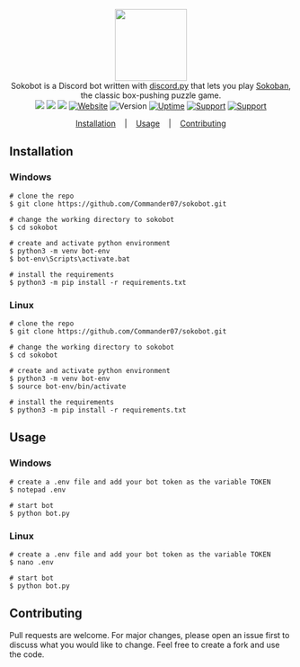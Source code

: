 <p align=center>

  <img height="128px" src="https://user-images.githubusercontent.com/45269106/97458816-5f71f200-193b-11eb-9014-b6f911c24d81.png"/>

  <br>
  <span>Sokobot is a Discord bot written with <a href="https://github.com/Rapptz/discord.py">discord.py</a> that lets you play <a href="https://en.wikipedia.org/wiki/Sokoban">Sokoban</a>, the classic box-pushing puzzle game.</span>
  <br>
  <a target="_blank" href="https://www.python.org/downloads/" title="Python version"><img src="https://img.shields.io/badge/python-%3E=_3.6-green.svg"></a>
  <a target="_blank" href="LICENSE" title="License: MIT"><img src="https://img.shields.io/github/license/commander07/sokobot"></a>
  <a target="_blank" href="https://twitter.com/intent/tweet?text=Sokobot%20is%20a%20Discord%20bot%20written%20with%20discord.py%20that%20lets%20you%20play%20Sokoban,%20the%20classic%20box-pushing%20puzzle%20game.%20&url=https://github.com/Commander07/Sokobot&hashtags=discord" title="Share on Twitter"><img src="https://img.shields.io/twitter/url?style=social&url=https%3A%2F%2Fgithub.com%2FCommander07%2FSokobot"></a>
  <a target="_blank" href="https://sokobot.cf"><img alt="Website" src="https://img.shields.io/website?down_color=red&down_message=DOWN&style=flate&up_color=green&up_message=UP&url=https%3A%2F%2Fsokobot.cf"></a>
  <a target="_blank"><img alt="Version" src="https://img.shields.io/badge/dynamic/json?color=green&label=version&prefix=v&query=version&url=https%3A%2F%2Fraw.githubusercontent.com%2FCommander07%2FSokobot%2Fmain%2Fdata%2Fvalues.json"></a>
  <a target="_blank" href=""><img alt="Uptime" src="https://img.shields.io/uptimerobot/ratio/m786241270-00f6d056a098b2de3035d425"></a>
  <a target="_blank" href="https://discord.gg/gNFBk7s"><img alt="Support" src="https://img.shields.io/discord/770377709216858143?label=support"></a>
  <a target="_blank" href="https://discord.com/api/oauth2/authorize?client_id=770376843622088714&permissions=8&scope=bot"><img alt="Support" src="https://img.shields.io/badge/invite-bot-green"></a>

</p>

<p align="center">
  <a href="#installation">Installation</a>
  &nbsp;&nbsp;&nbsp;|&nbsp;&nbsp;&nbsp;
  <a href="#usage">Usage</a>
  &nbsp;&nbsp;&nbsp;|&nbsp;&nbsp;&nbsp;
  <a href="#contributing">Contributing</a>
</p>

## Installation

### Windows

```console
# clone the repo
$ git clone https://github.com/Commander07/sokobot.git

# change the working directory to sokobot
$ cd sokobot

# create and activate python environment
$ python3 -m venv bot-env
$ bot-env\Scripts\activate.bat

# install the requirements
$ python3 -m pip install -r requirements.txt
```

### Linux

```console
# clone the repo
$ git clone https://github.com/Commander07/sokobot.git

# change the working directory to sokobot
$ cd sokobot

# create and activate python environment
$ python3 -m venv bot-env
$ source bot-env/bin/activate

# install the requirements
$ python3 -m pip install -r requirements.txt
```

## Usage

### Windows

```console
# create a .env file and add your bot token as the variable TOKEN
$ notepad .env

# start bot
$ python bot.py
```

### Linux

```console
# create a .env file and add your bot token as the variable TOKEN
$ nano .env

# start bot
$ python bot.py
```

## Contributing

Pull requests are welcome. For major changes, please open an issue first to discuss what you would like to change. Feel free to create a fork and use the code.
